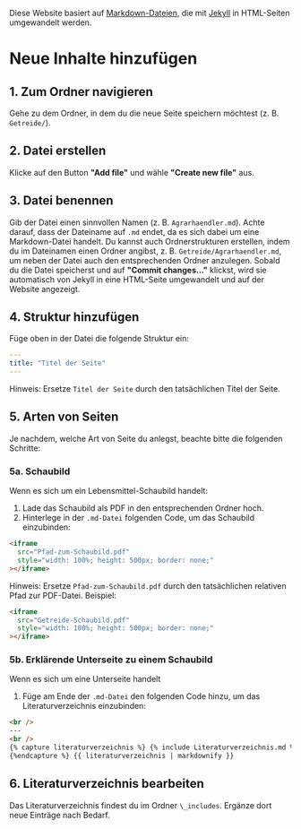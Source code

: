 Diese Website basiert auf [Markdown-Dateien](https://www.markdownguide.org/getting-started/), die mit [Jekyll](https://jekyllrb.com/) in HTML-Seiten umgewandelt werden.

# **Neue Inhalte hinzufügen**

## 1. Zum Ordner navigieren

Gehe zu dem Ordner, in dem du die neue Seite speichern möchtest (z. B. `Getreide/`).

## 2. Datei erstellen

Klicke auf den Button **"Add file"** und wähle **"Create new file"** aus.

## 3. Datei benennen

Gib der Datei einen sinnvollen Namen (z. B. `Agrarhaendler.md`). Achte darauf, dass der Dateiname auf `.md` endet, da es sich dabei um eine Markdown-Datei handelt. Du kannst auch Ordnerstrukturen erstellen, indem du im Dateinamen einen Ordner angibst, z. B. `Getreide/Agrarhaendler.md`, um neben der Datei auch den entsprechenden Ordner anzulegen. Sobald du die Datei speicherst und auf **"Commit changes..."** klickst, wird sie automatisch von Jekyll in eine HTML-Seite umgewandelt und auf der Website angezeigt.

## 4. Struktur hinzufügen

Füge oben in der Datei die folgende Struktur ein:

```yaml
---
title: "Titel der Seite"
---
```
Hinweis: Ersetze `Titel der Seite` durch den tatsächlichen Titel der Seite.

## 5. Arten von Seiten

Je nachdem, welche Art von Seite du anlegst, beachte bitte die folgenden Schritte:

### 5a. Schaubild

Wenn es sich um ein Lebensmittel-Schaubild handelt:

1. Lade das Schaubild als PDF in den entsprechenden Ordner hoch.
2. Hinterlege in der `.md-Datei` folgenden Code, um das Schaubild einzubinden:

```html
<iframe
  src="Pfad-zum-Schaubild.pdf"
  style="width: 100%; height: 500px; border: none;"
></iframe>
```

Hinweis: Ersetze `Pfad-zum-Schaubild.pdf` durch den tatsächlichen relativen Pfad zur PDF-Datei. Beispiel:

```html
<iframe
  src="Getreide-Schaubild.pdf"
  style="width: 100%; height: 500px; border: none;"
></iframe>
```

### 5b. Erklärende Unterseite zu einem Schaubild

Wenn es sich um eine Unterseite handelt

1. Füge am Ende der `.md-Datei` den folgenden Code hinzu, um das Literaturverzeichnis einzubinden:

```html
<br />
---
<br />
{% capture literaturverzeichnis %} {% include Literaturverzeichnis.md %}
{%endcapture %} {{ literaturverzeichnis | markdownify }}
```

## 6. Literaturverzeichnis bearbeiten

Das Literaturverzeichnis findest du im Ordner `\_includes`. Ergänze dort neue Einträge nach Bedarf.
